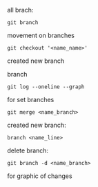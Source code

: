 all brach:

```
git branch
```

movement on branches

```
git checkout '<name_name>'
```

created new branch

branch <name line>
```
git log --oneline --graph
```
for set branches
```
git merge <name_branch>
```
created new branch:
```
branch <name_line>
```
delete branch:
```
git branch -d <name_branch>
```
for graphic of changes

